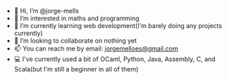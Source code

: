 - 👋 Hi, I’m @jorge-mells
- 👀 I’m interested in maths and programming
- 🌱 I’m currently learning web development(I'm barely doing any projects currently)
- 💞️ I’m looking to collaborate on nothing yet
- 📫 You can reach me by email: jorgemelloes@gmail.com
- 💻 I've currently used a bit of OCaml, Python, Java, Assembly, C, and Scala(but I'm still a beginner in all of them)

<!--- 
More about me, for those interested
- I'm a generalist
- I have only used MIPS and RISC V
- TODO
--->
<!---
jorge-mells/jorge-mells is a ✨ special ✨ repository because its `README.md` (this file) appears on your GitHub profile.
You can click the Preview link to take a look at your changes.
--->
